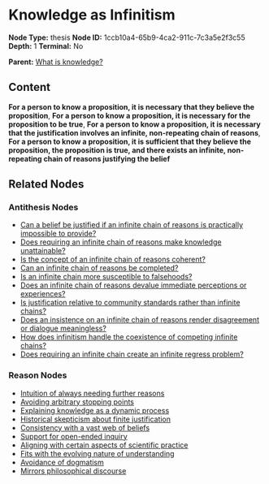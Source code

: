 # Knowledge as Infinitism

**Node Type:** thesis
**Node ID:** 1ccb10a4-65b9-4ca2-911c-7c3a5e2f3c55
**Depth:** 1
**Terminal:** No

**Parent:** [What is knowledge?](what-is-knowledge-question-52c408fa-b75d-4f4d-a6ec-27d43ecfed31.md)

## Content

**For a person to know a proposition, it is necessary that they believe the proposition**, **For a person to know a proposition, it is necessary for the proposition to be true**, **For a person to know a proposition, it is necessary that the justification involves an infinite, non-repeating chain of reasons**, **For a person to know a proposition, it is sufficient that they believe the proposition, the proposition is true, and there exists an infinite, non-repeating chain of reasons justifying the belief**

## Related Nodes

### Antithesis Nodes

- [Can a belief be justified if an infinite chain of reasons is practically impossible to provide?](can-a-belief-be-justified-if-an-infinite-chain-of-reasons-is-practically-impossible-to-provide-antithesis-22cf4a2c-b911-4d87-aabb-2248e8d21f32.md)
- [Does requiring an infinite chain of reasons make knowledge unattainable?](does-requiring-an-infinite-chain-of-reasons-make-knowledge-unattainable-antithesis-423ff0ed-dd61-4144-b7a3-263b0f039dc7.md)
- [Is the concept of an infinite chain of reasons coherent?](is-the-concept-of-an-infinite-chain-of-reasons-coherent-antithesis-0c09a435-9f84-4bc4-93b5-40169d1adb21.md)
- [Can an infinite chain of reasons be completed?](can-an-infinite-chain-of-reasons-be-completed-antithesis-c0c9b2dc-eb60-4eff-b2ff-c6c2a3566e93.md)
- [Is an infinite chain more susceptible to falsehoods?](is-an-infinite-chain-more-susceptible-to-falsehoods-antithesis-63bd6cb7-777b-457c-985e-6b470bbc2846.md)
- [Does an infinite chain of reasons devalue immediate perceptions or experiences?](does-an-infinite-chain-of-reasons-devalue-immediate-perceptions-or-experiences-antithesis-b60c95f2-2e41-4cea-8aef-ca6657a482cc.md)
- [Is justification relative to community standards rather than infinite chains?](is-justification-relative-to-community-standards-rather-than-infinite-chains-antithesis-9d27613f-2772-45c4-8e2a-dfc42ea3361a.md)
- [Does an insistence on an infinite chain of reasons render disagreement or dialogue meaningless?](does-an-insistence-on-an-infinite-chain-of-reasons-render-disagreement-or-dialogue-meaningless-antithesis-4aac151e-9e2c-4a26-813a-8fafcfe3647f.md)
- [How does infinitism handle the coexistence of competing infinite chains?](how-does-infinitism-handle-the-coexistence-of-competing-infinite-chains-antithesis-9fae5dc8-ee90-401d-a5a9-e5357d5d5ded.md)
- [Does requiring an infinite chain create an infinite regress problem?](does-requiring-an-infinite-chain-create-an-infinite-regress-problem-antithesis-587469ed-048a-42cd-96ca-8f059dbf6fab.md)

### Reason Nodes

- [Intuition of always needing further reasons](intuition-of-always-needing-further-reasons-reason-e09d6ae9-77bd-47ca-8de8-ba29ac21b51e.md)
- [Avoiding arbitrary stopping points](avoiding-arbitrary-stopping-points-reason-383bddde-58da-4f1d-b79e-3d409440e595.md)
- [Explaining knowledge as a dynamic process](explaining-knowledge-as-a-dynamic-process-reason-fb67aef1-5cda-436a-98c5-196aa7c0b990.md)
- [Historical skepticism about finite justification](historical-skepticism-about-finite-justification-reason-941c3442-6dd1-4778-aed4-f46287533ea6.md)
- [Consistency with a vast web of beliefs](consistency-with-a-vast-web-of-beliefs-reason-cec698a0-830e-4cb6-921e-b4833cf04afa.md)
- [Support for open-ended inquiry](support-for-open-ended-inquiry-reason-106448bb-25ff-4fd1-b2cc-70ce36694f5d.md)
- [Aligning with certain aspects of scientific practice](aligning-with-certain-aspects-of-scientific-practice-reason-14af1fa1-e2d2-4e17-9386-05d7ab46977e.md)
- [Fits with the evolving nature of understanding](fits-with-the-evolving-nature-of-understanding-reason-23c9d4f6-95c3-4707-bb57-d60be9c18059.md)
- [Avoidance of dogmatism](avoidance-of-dogmatism-reason-c5430a1d-b445-424b-a3cd-f3d90b18388c.md)
- [Mirrors philosophical discourse](mirrors-philosophical-discourse-reason-a531b09a-a7b9-4e55-a633-9c50f4319ed1.md)
